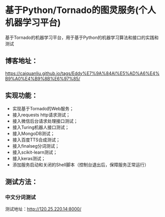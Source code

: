 # 基于Python/Tornado的图灵服务(个人机器学习平台)
基于Tornado的机器学习平台，用于基于Python的机器学习算法和接口的实践和测试

## 博客地址：
<https://caiquanliu.github.io/tags/Eddy%E7%9A%84AI%E5%AD%A6%E4%B9%A0%E4%B9%8B%E6%97%85/>

## 实现功能：
* 实现基于Tornado的Web服务；
* 接入requests http请求测试；
* 接入微信后台请求处理接口测试；
* 接入Turing机器人接口测试；
* 接入MongoDB测试；
* 接入百度TTS合成测试；
* 接入finalseg分词测试；
* 接入scikit-learn测试；
* 接入keras测试；
* 添加服务启动和关闭的Shell脚本（控制台退出后，保障服务正常运行）

## 测试方法：

### 中文分词测试
测试地址：<http://120.25.220.14:8000/>
